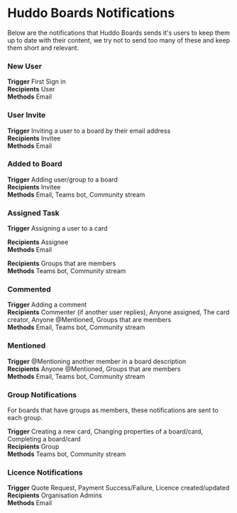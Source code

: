 # Huddo Boards Notifications

Below are the notifications that Huddo Boards sends it's users to keep them up to date with their content, we try not to send too many of these and keep them short and relevant.

### New User

__Trigger__ First Sign in<br>
__Recipients__ User<br>
__Methods__ Email<br>

### User Invite

__Trigger__ Inviting a user to a board by their email address<br>
__Recipients__ Invitee<br>
__Methods__ Email<br>

### Added to Board

__Trigger__ Adding user/group to a board<br>
__Recipients__ Invitee<br>
__Methods__ Email, Teams bot, Community stream<br>

### Assigned Task

__Trigger__ Assigning a user to a card<br>

__Recipients__ Assignee<br>
__Methods__ Email<br>

__Recipients__ Groups that are members<br>
__Methods__ Teams bot, Community stream<br>

### Commented

__Trigger__ Adding a comment<br>
__Recipients__ Commenter (if another user replies), Anyone assigned, The card creator, Anyone @Mentioned, Groups that are members<br>
__Methods__ Email, Teams bot, Community stream<br>

### Mentioned

__Trigger__ @Mentioning another member in a board description<br>
__Recipients__ Anyone @Mentioned, Groups that are members<br>
__Methods__ Email, Teams bot, Community stream<br>

### Group Notifications
For boards that have groups as members, these notifications are sent to each group.

__Trigger__ Creating a new card, Changing properties of a board/card, Completing a board/card<br>
__Recipients__ Group<br>
__Methods__ Teams bot, Community stream<br>

### Licence Notifications

__Trigger__ Quote Request, Payment Success/Failure, Licence created/updated<br>
__Recipients__ Organisation Admins<br>
__Methods__ Email<br>
